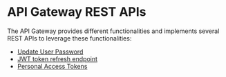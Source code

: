 # API Gateway REST APIs 

The API Gateway provides different functionalities and implements several REST APIs to leverage these functionalities:

* [Update User Password](api-mediation-update-password.md)
* [JWT token refresh endpoint](api-mediation-jwt-token-refresh.md)
* [Personal Access Tokens](api-mediation-personal-access-token.md)

